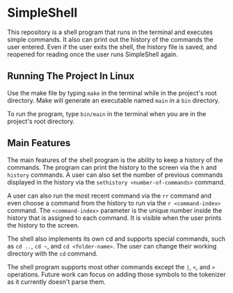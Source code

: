 # SimpleShell

This repository is a shell program that runs in the terminal and executes simple commands. It also can print out the history of the commands the user entered. Even if the user exits the shell, the history file is saved, and reopened for reading once the user runs SimpleShell again. 

## Running The Project In Linux

Use the make file by typing ```make``` in the terminal while in the project's root directory. Make will generate an executable named ```main``` in a ```bin``` directory. 

To run the program, type ```bin/main``` in the terminal when you are in the project's root directory.

## Main Features

The main features of the shell program is the ability to keep a history of the commands. The program can print the history to the screen via the ```h``` and ```history``` commands. A user can also set the number of previous commands displayed in the history via the ```sethistory <number-of-commands>``` command. 

A user can also run the most recent command via the ```rr``` command and even choose a command from the history to run via the ```r <command-index>``` command. The ```<command-index>``` parameter is the unique number inside the history that is assigned to each command. It is visible when the user prints the history to the screen.

The shell also implements its own cd and supports special commands, such as ```cd ..```, ```cd ~```, and ```cd <folder-name>```. The user can change their working directory with the ```cd``` command.

The shell program supports most other commands except the ```|```, ```<```, and ```>``` operations. Future work can focus on adding those symbols to the tokenizer as it currently doesn't parse them. 
